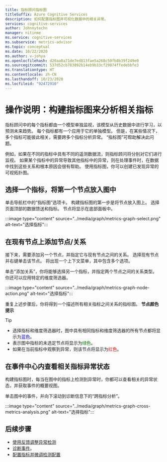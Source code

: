 ```yaml
---
title: 指标顾问指标图
titleSuffix: Azure Cognitive Services
description: 如何配置指标图并可视化数据中的相关异常。
services: cognitive-services
author: Johnnytechn
manager: nitinme
ms.service: cognitive-services
ms.subservice: metrics-advisor
ms.topic: conceptual
ms.date: 10/22/2020
ms.author: v-johya
ms.openlocfilehash: d20aa8a71de7ed813fae5a268c50fb8b39f249e0
ms.sourcegitcommit: 537d52cb783892b14eb9b33cf29874ffedebbfe3
ms.translationtype: HT
ms.contentlocale: zh-CN
ms.lasthandoff: 10/23/2020
ms.locfileid: "92472910"
---
```

# <a name="how-to-build-a-metrics-graph-to-analyze-related-metrics"></a>操作说明：构建指标图来分析相关指标

指标顾问中的每个指标都由一个模型单独监视，该模型从历史数据中进行学习，以预测未来趋势。 每个指标都有一个应用于它的单独模型。 但是，在某些情况下，多个指标可能彼此相关，需要跨多个指标分析异常。 “指标图”可帮助解决此问题。 

例如，如果在不同的指标中具有不同的遥测数据流，则指标顾问将分别对它们进行监视。 如果某个指标中的异常导致其他指标中的异常，则在处理事件时，在数据中找到这些关系和根本原因会很有帮助。 使用指标图，你可以创建已发现异常的可视拓扑图。 

## <a name="select-a-metric-to-put-the-first-node-to-the-graph"></a>选择一个指标，将第一个节点放入图中

单击导航栏中的“指标图”选项卡。 构建指标图的第一步是将节点放入图上。 选择页面顶部的数据馈送和指标。 节点将显示在底部面板中。 

:::image type="content" source="../media/graph/metrics-graph-select.png" alt-text="选择指标":::

## <a name="add-a-noderelation-on-existing-node"></a>在现有节点上添加节点/关系

接下来，需要添加另一个节点，并指定它与现有节点之间的关系。 选择现有节点并右键单击该节点。 将出现一个上下文菜单，其中包含多个选项。 

单击“添加关系”，你将能够选择另一个指标，并指定两个节点之间的关系类型。 你还可以应用特定的维度筛选器。 

:::image type="content" source="../media/graph/metrics-graph-node-action.png" alt-text="选择指标":::

重复上述步骤后，你将得到一个描述所有相关指标之间关系的指标图。
**节点颜色提示**
> [!TIP]
> - 选择指标和维度筛选器时，图中具有相同指标和维度筛选器的所有节点都将显示为<font color=blue>蓝色</font>。
> - 表示图中指标的未选定节点将显示为<font color=green>绿色</font>。
> - 如果在当前指标中观察到异常，则该节点将显示为<font color=red>红色</font>。

## <a name="view-related-metrics-anomaly-status-in-incident-hub"></a>在事件中心内查看相关指标异常状态

构建指标图时，每当在图中的指标上检测到异常时，你都可以查看相关的异常状态，并获取事件的概要视图。 

单击图中的事件，并向下滚动到诊断信息下的“跨指标分析”。

:::image type="content" source="../media/graph/metrics-graph-cross-metrics-analysis.png" alt-text="选择指标":::

## <a name="next-steps"></a>后续步骤

- [使用反馈调整异常检测](anomaly-feedback.md)
- [诊断事件](diagnose-incident.md)。
- [配置指标并微调检测配置](configure-metrics.md)

